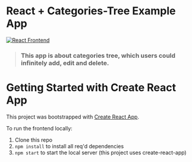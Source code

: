 # React + Categories-Tree Example App

[![React Frontend](https://img.shields.io/badge/react-frondend-brightgreen)](http://realworld.io)

> ### This app is about categories tree, which users could infinitely add, edit and delete.

# Getting Started with Create React App

This project was bootstrapped with [Create React App](https://github.com/facebook/create-react-app).

To run the frontend locally:

1. Clone this repo
2. `npm install` to install all req'd dependencies
3. `npm start` to start the local server (this project uses create-react-app)


